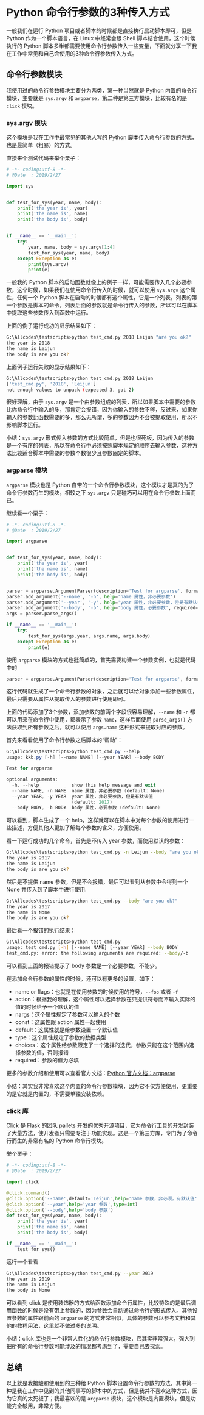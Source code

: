 # Python 命令行参数的3种传入方式

一般我们在运行 Python 项目或者脚本的时候都是直接执行启动脚本即可，但是 Python 作为一个脚本语言，在 Linux 中经常会跟 Shell 脚本结合使用，这个时候执行的 Python 脚本多半都需要使用命令行参数传入一些变量，下面就分享一下我在工作中常见和自己会使用的3种命令行参数传入方式。

## 命令行参数模块
我使用过的命令行参数模块主要分为两类，第一种当然就是 Python 内置的命令行模块，主要就是 `sys.argv` 和 `argparse`，第二种是第三方模块，比较有名的是 `click` 模块。

### sys.argv 模块
这个模块是我在工作中最常见的其他人写的 Python 脚本传入命令行参数的方式，也是最简单（粗暴）的方式。

直接来个测试代码来举个栗子：

```python
# -*- coding:utf-8 -*-
# @Date  : 2019/2/27

import sys


def test_for_sys(year, name, body):
    print('the year is', year)
    print('the name is', name)
    print('the body is', body)


if __name__ == '__main__':
    try:
        year, name, body = sys.argv[1:4]
        test_for_sys(year, name, body)
    except Exception as e:
        print(sys.argv)
        print(e)
```

一般我的 Python 脚本的启动函数就像上的例子一样，可能需要传入几个必要参数，这个时候，如果我们在使用命令行传入的时候，就可以使用 `sys.argv` 这个属性，任何一个 Python 脚本在启动的时候都有这个属性，它是一个列表，列表的第一个参数是脚本的命令，列表后面的参数就是命令行传入的参数，所以可以在脚本中提取这些参数传入到函数中运行。

上面的例子运行成功的显示结果如下：

```bash
G:\Allcodes\testscripts>python test_cmd.py 2018 Leijun "are you ok?"
the year is 2018
the name is Leijun
the body is are you ok?
```

上面例子运行失败的显示结果如下：

```bash
G:\Allcodes\testscripts>python test_cmd.py 2018 Leijun
['test_cmd.py', '2018', 'Leijun']
not enough values to unpack (expected 3, got 2)
```

很好理解，由于 `sys.argv` 是一个由参数组成的列表，所以如果脚本中需要的参数比你命令行中输入的多，那肯定会报错，因为你输入的参数不够，反过来，如果你输入的参数比函数需要的多，那么无所谓，多的参数因为不会被提取使用，所以不影响脚本运行。

小结：`sys.argv` 形式传入参数的方式比较简单，但是也很死板，因为传入的参数是一个有序的列表，所以在命令行中必须按照脚本规定的顺序去输入参数，这种方法比较适合脚本中需要的参数个数很少且参数固定的脚本。

### argparse 模块
`argparse` 模块也是 Python 自带的一个命令行参数模块，这个模块才是真的为了命令行参数而生的模块，相较之下 `sys.argv` 只是碰巧可以用在命令行参数上面而已。

继续看一个栗子：
```python
# -*- coding:utf-8 -*-
# @Date  : 2019/2/27

import argparse


def test_for_sys(year, name, body):
    print('the year is', year)
    print('the name is', name)
    print('the body is', body)


parser = argparse.ArgumentParser(description='Test for argparse', formatter_class=argparse.RawTextHelpFormatter)
parser.add_argument('--name', '-n', help='name 属性，非必要参数')
parser.add_argument('--year', '-y', help='year 属性，非必要参数，但是有默认值', default=2017)
parser.add_argument('--body', '-b', help='body 属性，必要参数', required=True)
args = parser.parse_args()

if __name__ == '__main__':
    try:
        test_for_sys(args.year, args.name, args.body)
    except Exception as e:
        print(e)
```

使用 `argparse` 模块的方式也挺简单的，首先需要构建一个参数实例，也就是代码中的
```python
parser = argparse.ArgumentParser(description='Test for argparse', formatter_class=argparse.ArgumentDefaultsHelpFormatter)
```
这行代码就生成了一个命令行参数的对象，之后就可以给对象添加一些参数属性，最后只需要从属性从提取传入的参数进行使用即可。

上面的代码添加了3个参数，添加参数的前两个字段很容易理解，`--name` 和 `-n` 都可以用来在命令行中使用，都表示了参数 `name`，这样后面使用 `parse_args()` 方法获取到所有参数之后，就可以使用 `args.name` 这种形式来提取对应的参数。

首先来看看使用了命令行参数之后脚本的“帮助”：
```powershell
G:\Allcodes\testscripts>python test_cmd.py --help
usage: kkb.py [-h] [--name NAME] [--year YEAR] --body BODY

Test for argparse

optional arguments:
  -h, --help            show this help message and exit
  --name NAME, -n NAME  name 属性，非必要参数 (default: None)
  --year YEAR, -y YEAR  year 属性，非必要参数，但是有默认值
                        (default: 2017)
  --body BODY, -b BODY  body 属性，必要参数 (default: None)
```
可以看到，脚本生成了一个 help，这样就可以在脚本中对每个参数的使用进行一些描述，方便其他人更加了解每个参数的含义，方便使用。

看一下运行成功的几个命令，首先是不传入 year 参数，而使用默认的参数：
```bash
G:\Allcodes\testscripts>python test_cmd.py -n Leijun --body "are you ok?"
the year is 2017
the name is Leijun
the body is are you ok?
```

然后是不提供 name 参数，但是不会报错，最后可以看到从参数中会得到一个 None 并传入到了脚本中进行使用:

```bash
G:\Allcodes\testscripts>python test_cmd.py --body "are you ok?"
the year is 2017
the name is None
the body is are you ok?
```

最后看一个报错的执行结果：
```bash
G:\Allcodes\testscripts>python test_cmd.py
usage: test_cmd.py [-h] [--name NAME] [--year YEAR] --body BODY
test_cmd.py: error: the following arguments are required: --body/-b
```
可以看到上面的报错提示了 body 参数是一个必要参数，不能少。

在添加命令行参数的属性的时候，还可以有更多的设置，如下：

- name or flags：也就是在使用参数的时候使用的符号，`--foo` 或者 `-f`
- action：根据我的理解，这个属性可以选择参数在只提供符号而不输入实际的值的时候给予一个默认的值
- nargs：这个属性规定了参数可以输入的个数
- const：这属性跟 action 属性一起使用
- default：这属性就是给参数设置一个默认值
- type：这个属性规定了参数的数据类型
- choices：这个属性给参数限定了一个选择的迭代，参数只能在这个范围内选择参数的值，否则报错
- required：参数的值为必填

更多的参数介绍和使用可以查看官方文档：[Python 官方文档：argparse](https://docs.python.org/zh-cn/3/library/argparse.html?highlight=argparse#module-argparse)

小结：其实我非常喜欢这个内置的命令行参数模块，因为它不仅方便使用，更重要的是它就是内置的，不需要单独安装依赖。

### click 库
Click 是 Flask 的团队 pallets 开发的优秀开源项目，它为命令行工具的开发封装了大量方法，使开发者只需要专注于功能实现。这是一个第三方库，专门为了命令行而生的非常有名的 Python 命令行模块。

举个栗子：

```python
# -*- coding:utf-8 -*-
# @Date  : 2019/2/27

import click

@click.command()
@click.option('--name',default='Leijun',help='name 参数，非必须，有默认值')
@click.option('--year',help='year 参数',type=int)
@click.option('--body',help='body 参数')
def test_for_sys(year, name, body):
    print('the year is', year)
    print('the name is', name)
    print('the body is', body)

if __name__ == '__main__':
    test_for_sys()
```

运行一个看看

```bash
G:\Allcodes\testscripts>python test_cmd.py --year 2019
the year is 2019
the name is Leijun
the body is None
```

可以看到 click 是使用装饰器的方式给函数添加命令行属性，比较特殊的是最后调用函数的时候是没有带上参数的，因为参数会自动通过命令行的形式传入。其他设置参数的属性跟前面的 `argparse` 的方式非常相似，具体的参数可以参考文档和其他的教程用法，这里就不做过多的说明。

小结：click 库也是一个非常人性化的命令行参数模块，它其实非常强大，强大到把所有的命令行参数可能涉及的情况都考虑到了，需要自己去探索。


## 总结
以上就是我接触和使用到的三种给 Python 脚本设置命令行参数的方法，其中第一种是我在工作中见到的其他同事写的脚本中的方式，但是我并不喜欢这种方式，因为它真的太死板了；我最喜欢的是 `argparse` 模块，这个模块是内置模块，但是功能完全够用，非常方便。